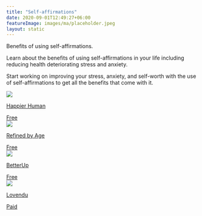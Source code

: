 ```yaml
---
title: "Self-affirmations"
date: 2020-09-01T12:49:27+06:00
featureImage: images/ma/placeholder.jpeg
layout: static
---
```


Benefits of using self-affirmations.

Learn about the benefits of using self-affirmations in your life including reducing health deteriorating stress and anxiety.

Start working on improving your stress, anxiety, and self-worth with the use of self-affirmations to get all the benefits that come with it.

<a class="ma-link" href="https://www.happierhuman.com/benefits-affirmations/"><div class="ma-card ma-card-Health"><div class="ma-icon"><img src ="/images/Icon-check - health - opacity.svg"/></div><div class="ma-name"><p>Happier Human</p></div><div class="ma-paid-text"><span>Free</span></div></div></a><a class="ma-link" href="https://refinedbyage.com/2019/12/17/7-affirmations-for-positive-aging/"><div class="ma-card ma-card-Health"><div class="ma-icon"><img src ="/images/Icon-check - health - opacity.svg"/></div><div class="ma-name"><p>Refined by Age</p></div><div class="ma-paid-text"><span>Free</span></div></div></a><a class="ma-link" href="https://www.betterup.com/blog/positive-affirmations"><div class="ma-card ma-card-Health"><div class="ma-icon"><img src ="/images/Icon-check - health - opacity.svg"/></div><div class="ma-name"><p>BetterUp</p></div><div class="ma-paid-text"><span>Free</span></div></div></a><a class="ma-link" href="https://www.awin1.com/cread.php?awinmid=25994&awinaffid=1198638&ued=https%3A%2F%2Flovendu.co.uk%2F"><div class="ma-card ma-card-Health"><div class="ma-icon"><img src ="/images/Icon-pound - health - opacity.svg"/></div><div class="ma-name"><p>Lovendu</p></div><div class="ma-paid-text"><span>Paid</span></div></div></a>  

<br/><br/>






